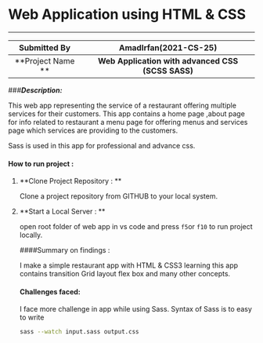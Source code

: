 #                                                                               Web Application using HTML & CSS

---------------------

|    Submitted By    |          AmadIrfan(2021-CS-25)           |
| :----------------: | :--------------------------------------: |
| **Project Name  ** | **Web Application with advanced CSS (SCSS SASS)** |

###***Description:***

This web app representing the service of a restaurant offering  multiple services for their customers. This app contains a home page ,about page for info related to restaurant a menu page for offering menus and services page which services are providing to the customers. 

Sass is used in this app for professional and advance css.

#### How to run project :

1. **Clone Project Repository : **

   Clone a project repository from GITHUB to your local system.

2. **Start a Local Server : **

   open root folder of web app in vs code and press `f5`or `f10` to run project locally. 

   ####Summary on findings :                                                                        

   I make a simple restaurant app with HTML & CSS3 learning this app contains transition Grid layout flex box and many other concepts.

   #### Challenges faced:

   I face more challenge in app while using Sass. Syntax of Sass is to easy to write

   ```bash
   sass --watch input.sass output.css
   ```

   ​


